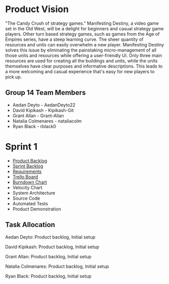 # Product Vision
"The Candy Crush of strategy games." Manifesting Destiny, a video game set in the Old West, will be a delight for beginners and casual strategy game players. Other turn based strategy games, such as games from the Age of Empires series, have a steep learning curve. The sheer quantity of resources and units can easily overwhelm a new player. Manifesting Destiny solves this issue by eliminating the painstaking micro-management of all those units and resources while offering a user-friendly UI. Only three main resources are used for creating all the buildings and units, while the units themselves have clear purposes and informative descriptions. This leads to a more welcoming and casual experience that's easy for new players to pick up.

## Group 14 Team Members
* Aedan Deyto - AedanDeyto22
* David Kipikash - Kipikash-Git
* Grant Allan - Grant-Allan
* Natalia Colmenares - nataliacolm
* Ryan Black - rblack0

# Sprint 1
* [Product Backlog](https://trello.com/b/FpkzNxdc/backlogs)
* [Sprint Backlog](https://trello.com/b/FpkzNxdc/backlogs)
* [Requirements](https://trello.com/b/FpkzNxdc/backlogs)
* [Trello Board](https://trello.com/b/FpkzNxdc/backlogs)
* [Burndown Chart](https://docs.google.com/spreadsheets/d/1ccAiiIHTk2BGBF6PouW-TygnWsErGMOF8CUPSVpZSkQ/edit#gid=0)
* Velocity Chart
* System Architecture
* Source Code
* Automated Tests
* Product Demonstration

## Task Allocation
Aedan Deyto: Product backlog, Initial setup

David Kipikash: Product backlog, Initial setup

Grant Allan: Product backlog, Initial setup

Natalia Colmenares: Product backlog, Initial setup

Ryan Black: Product backlog, Initial setup
